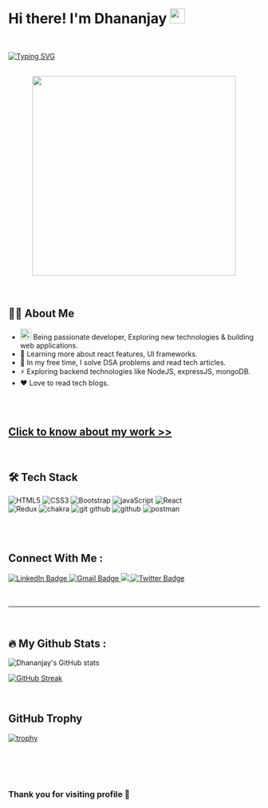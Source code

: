 # Hi there! I'm Dhananjay <img src="https://media.giphy.com/media/hvRJCLFzcasrR4ia7z/giphy.gif" width="30px"/>

<br>

[![Typing SVG](https://readme-typing-svg.herokuapp.com?font=Fira+Code&size=30&pause=1000&color=76186E&width=435&lines=I'm+Frontend+Developer;React+Developer)](https://git.io/typing-svg)

<br>

<div align="center">
  <img src="https://media.giphy.com/media/dWesBcTLavkZuG35MI/giphy.gif" width="90%" height="400"/>
</div>

<br>
<br>

## :man_technologist: About Me
- <img src="https://media.giphy.com/media/WUlplcMpOCEmTGBtBW/giphy.gif" width="22"> Being passionate developer, Exploring new technologies & building web applications.
- :rocket:  Learning more about react features, UI frameworks.
- :seedling:  In my free time, I solve DSA problems and read tech articles.
- :zap:  Exploring backend technologies like NodeJS, expressJS, mongoDB.
- :heart: Love to read tech blogs.
<br>

<br>

## [Click to know about my work >>](https://dhananjay-portfolio.vercel.app/)

<br>

## :hammer_and_wrench: Tech Stack

![HTML5](https://user-images.githubusercontent.com/97023360/189525886-0f32045e-980a-494b-9fa0-8669ae43e9d9.svg)
![CSS3](https://user-images.githubusercontent.com/97023360/189525920-9c784ff8-9703-4ceb-926c-7bbc87f9f011.svg)
![Bootstrap](https://user-images.githubusercontent.com/97023360/189525938-8838224f-b6f7-410d-8c23-c671ae6c322b.svg)
![javaScript](https://user-images.githubusercontent.com/97023360/189525931-10e9cb34-63f2-45c1-b4be-8a0c7c64c618.svg)
![React](https://user-images.githubusercontent.com/97023360/189525954-5c668a1f-8846-413d-abc6-eadc5613e6ed.svg)
<br>
![Redux](https://user-images.githubusercontent.com/97023360/189525961-21715902-3aa0-4849-9535-247d31f64fd7.svg)
![chakra](https://user-images.githubusercontent.com/97023360/189525998-c46b5b7b-b1df-4865-bfa0-387ae8d43048.svg)
![git github](https://user-images.githubusercontent.com/97023360/189526431-4c26313f-cfa1-4688-9917-be53b7c449b0.svg)
![github](https://user-images.githubusercontent.com/97023360/189525990-e8188dfb-4f99-4d81-af3d-5e002aee043d.svg)
![postman](https://user-images.githubusercontent.com/97023360/189526198-3f5a34e8-9a4d-4a76-a74d-3926de434a9f.svg)

<br>
<br>

## Connect With Me : 

<div id="badges">
  <a href="linkedin.com/in/dhananjay-kandalkar-4b819322a">
    <img src="https://img.shields.io/badge/LinkedIn-blue?style=for-the-badge&logo=linkedin&logoColor=white" alt="LinkedIn Badge"/>
  </a>
  <a href="https://mail.google.com/mail/?view=cm&fs=1&tf=1&to=dhananjay.kandalkar@gmail.com">
    <img src="https://img.shields.io/badge/Gmail-red?style=for-the-badge&logo=gmail&logoColor=white" alt="Gmail Badge"/>
  </a>
  <a href="https://dhananjay-portfolio.vercel.app/">
    <img src="https://img.shields.io/badge/Portfolio-green?style=for-the-badge&logo=appveyor&logoColor=white"/>
  </a>
  <a href="https://twitter.com/DhananjayK111">
    <img src="https://img.shields.io/badge/Twitter-blue?style=for-the-badge&logo=twitter&logoColor=white" alt="Twitter Badge"/>
  </a>
</div>

<br>
<br>

---

<br>

## :fire: My Github Stats :

![Dhananjay's GitHub stats](https://github-readme-stats.vercel.app/api?username=DhananjayKandalkar&count_private=true&show_icons=true&theme=dark&&hide=stars,prs,issues)

[![GitHub Streak](http://github-readme-streak-stats.herokuapp.com?user=DhananjayKandalkar&theme=highcontrast&sideLabels=CCDD28)](https://git.io/streak-stats)

<!--[![Top Langs](https://github-readme-stats.vercel.app/api/top-langs/?username=DhananjayKandalkar&layout=compact&theme=vision-friendly-dark)](https://github.com/DhananjayKandalkar)-->

<br>

## GitHub Trophy

[![trophy](https://github-profile-trophy.vercel.app/?username=DhananjayKandalkar&theme=juicyfresh&private_count=true&title=Commit,Repository)](https://github.com/DhananjayKandalkar/github-profile-trophy)

<br>
<br>
<br>

##
### Thank you for visiting profile :pray:
